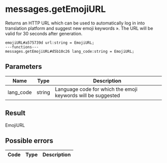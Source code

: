 # messages.getEmojiURL
Returns an HTTP URL which can be used to automatically log in into translation platform and suggest new emoji keywords ». The URL will be valid for 30 seconds after generation.

```
emojiURL#a575739d url:string = EmojiURL;
---functions---
messages.getEmojiURL#d5b10c26 lang_code:string = EmojiURL;
```

## Parameters
| Name | Type | Description |
| ---- | :----: | ----------- |
| lang_code | string | Language code for which the emoji keywords will be suggested |


## Result
EmojiURL

## Possible errors
| Code | Type | Description |
| ---- | :----: | ----------- |

